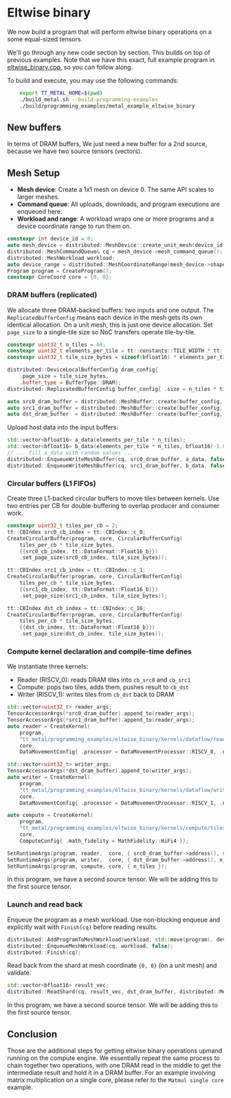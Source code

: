 # Eltwise binary


We now build a program that will perform eltwise binary operations on a some equal-sized tensors.

We'll go through any new code section by section. This builds on top of previous examples. Note that we have this exact, full example program in [eltwise_binary.cpp](../../../tt_metal/programming_examples/eltwise_binary/eltwise_binary.cpp), so you can follow along.

To build and execute, you may use the following commands:
```bash
    export TT_METAL_HOME=$(pwd)
    ./build_metal.sh --build-programming-examples
    ./build/programming_examples/metal_example_eltwise_binary
```
## New buffers

In terms of DRAM buffers, We just need a new buffer for a 2nd source, because we have two source tensors (vectors).

## Mesh Setup

- **Mesh device**: Create a 1x1 mesh on device 0. The same API scales to larger meshes.
- **Command queue**: All uploads, downloads, and program executions are enqueued here.
- **Workload and range**: A workload wraps one or more programs and a device coordinate range to run them on.

```cpp
constexpr int device_id = 0;
auto mesh_device = distributed::MeshDevice::create_unit_mesh(device_id);
distributed::MeshCommandQueue& cq = mesh_device->mesh_command_queue();
distributed::MeshWorkload workload;
auto device_range = distributed::MeshCoordinateRange(mesh_device->shape());
Program program = CreateProgram();
constexpr CoreCoord core = {0, 0};
```

### DRAM buffers (replicated)

We allocate three DRAM-backed buffers: two inputs and one output. The `ReplicatedBufferConfig` means each device in the mesh gets its own identical allocation. On a unit mesh, this is just one device allocation. Set `page_size` to a single-tile size so NoC transfers operate tile-by-tile.

```cpp
constexpr uint32_t n_tiles = 64;
constexpr uint32_t elements_per_tile = tt::constants::TILE_WIDTH * tt::constants::TILE_HEIGHT;
constexpr uint32_t tile_size_bytes = sizeof(bfloat16) * elements_per_tile;

distributed::DeviceLocalBufferConfig dram_config{
    .page_size = tile_size_bytes,
    .buffer_type = BufferType::DRAM};
distributed::ReplicatedBufferConfig buffer_config{ .size = n_tiles * tile_size_bytes };

auto src0_dram_buffer = distributed::MeshBuffer::create(buffer_config, dram_config, mesh_device.get());
auto src1_dram_buffer = distributed::MeshBuffer::create(buffer_config, dram_config, mesh_device.get());
auto dst_dram_buffer  = distributed::MeshBuffer::create(buffer_config, dram_config, mesh_device.get());
```

Upload host data into the input buffers:

```cpp
std::vector<bfloat16> a_data(elements_per_tile * n_tiles);
std::vector<bfloat16> b_data(elements_per_tile * n_tiles, bfloat16(-1.0f));
// ... fill a_data with random values ...
distributed::EnqueueWriteMeshBuffer(cq, src0_dram_buffer, a_data, false);
distributed::EnqueueWriteMeshBuffer(cq, src1_dram_buffer, b_data, false);
```

### Circular buffers (L1 FIFOs)

Create three L1-backed circular buffers to move tiles between kernels. Use two entries per CB for double-buffering to overlap producer and consumer work.

```cpp
constexpr uint32_t tiles_per_cb = 2;
tt::CBIndex src0_cb_index = tt::CBIndex::c_0;
CreateCircularBuffer(program, core, CircularBufferConfig(
    tiles_per_cb * tile_size_bytes,
    {{src0_cb_index, tt::DataFormat::Float16_b}})
    .set_page_size(src0_cb_index, tile_size_bytes));

tt::CBIndex src1_cb_index = tt::CBIndex::c_1;
CreateCircularBuffer(program, core, CircularBufferConfig(
    tiles_per_cb * tile_size_bytes,
    {{src1_cb_index, tt::DataFormat::Float16_b}})
    .set_page_size(src1_cb_index, tile_size_bytes));

tt::CBIndex dst_cb_index = tt::CBIndex::c_16;
CreateCircularBuffer(program, core, CircularBufferConfig(
    tiles_per_cb * tile_size_bytes,
    {{dst_cb_index, tt::DataFormat::Float16_b}})
    .set_page_size(dst_cb_index, tile_size_bytes));
```

### Compute kernel declaration and compile-time defines

We instantiate three kernels:
- Reader (RISCV_0): reads DRAM tiles into `cb_src0` and `cb_src1`
- Compute: pops two tiles, adds them, pushes result to `cb_dst`
- Writer (RISCV_1): writes tiles from `cb_dst` back to DRAM

```cpp
std::vector<uint32_t> reader_args;
TensorAccessorArgs(*src0_dram_buffer).append_to(reader_args);
TensorAccessorArgs(*src1_dram_buffer).append_to(reader_args);
auto reader = CreateKernel(
    program,
    "tt_metal/programming_examples/eltwise_binary/kernels/dataflow/read_tiles.cpp",
    core,
    DataMovementConfig{ .processor = DataMovementProcessor::RISCV_0, .noc = NOC::RISCV_0_default, .compile_args = reader_args });

std::vector<uint32_t> writer_args;
TensorAccessorArgs(*dst_dram_buffer).append_to(writer_args);
auto writer = CreateKernel(
    program,
    "tt_metal/programming_examples/eltwise_binary/kernels/dataflow/write_tile.cpp",
    core,
    DataMovementConfig{ .processor = DataMovementProcessor::RISCV_1, .noc = NOC::RISCV_1_default, .compile_args = writer_args });

auto compute = CreateKernel(
    program,
    "tt_metal/programming_examples/eltwise_binary/kernels/compute/tiles_add.cpp",
    core,
    ComputeConfig{ .math_fidelity = MathFidelity::HiFi4 });

SetRuntimeArgs(program, reader,  core, { src0_dram_buffer->address(), src1_dram_buffer->address(), n_tiles });
SetRuntimeArgs(program, writer,  core, { dst_dram_buffer->address(), n_tiles });
SetRuntimeArgs(program, compute, core, { n_tiles });
```

In this program, we have a second source tensor. We will be adding this to the first source tensor.

### Launch and read back

Enqueue the program as a mesh workload. Use non-blocking enqueue and explicitly wait with `Finish(cq)` before reading results.

```cpp
distributed::AddProgramToMeshWorkload(workload, std::move(program), device_range);
distributed::EnqueueMeshWorkload(cq, workload, false);
distributed::Finish(cq);
```

Read back from the shard at mesh coordinate `{0, 0}` (on a unit mesh) and validate.

```cpp
std::vector<bfloat16> result_vec;
distributed::ReadShard(cq, result_vec, dst_dram_buffer, distributed::MeshCoordinate(0, 0), true);
```

In this program, we have a second source tensor. We will be adding this to the first source tensor.

## Conclusion

Those are the additional steps for getting eltwise binary operations upmand running on the compute engine. We essentially repeat the same process to chain together two operations, with one DRAM read in the middle to get the intermediate result and hold it in a DRAM buffer. For an example involving matrix multiplication on a single core, please refer to the `Matmul single core` example.
